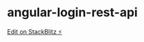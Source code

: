 # angular-login-rest-api

[Edit on StackBlitz ⚡️](https://stackblitz.com/edit/angular-login-rest-api-t5ydzc)